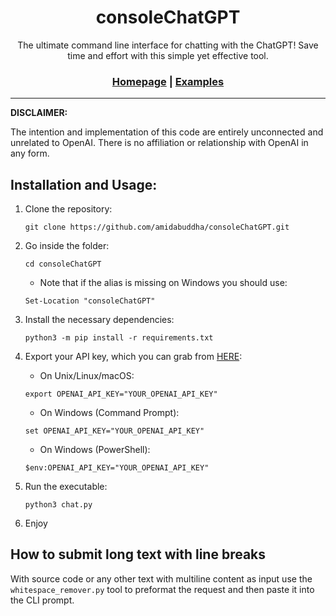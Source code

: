 <div align="center">

# consoleChatGPT

The ultimate command line interface for chatting with the ChatGPT! Save time and effort with this simple yet effective tool.

<h3>

[Homepage](https://github.com/amidabuddha/consoleChatGPT) | [Examples](/examples)

</h3>

</div>

---

**DISCLAIMER:**

The intention and implementation of this code are entirely unconnected and unrelated to OpenAI. There is no affiliation or relationship with OpenAI in any form.

## Installation and Usage:

1. Clone the repository:

   ```shell
   git clone https://github.com/amidabuddha/consoleChatGPT.git
   ```

2. Go inside the folder:

   ```shell
   cd consoleChatGPT
   ```

   - Note that if the alias is missing on Windows you should use:

   ```shell
   Set-Location "consoleChatGPT"
   ```

3. Install the necessary dependencies:

   ```shell
   python3 -m pip install -r requirements.txt
   ```

4. Export your API key, which you can grab from [HERE](https://platform.openai.com/account/api-keys):

   - On Unix/Linux/macOS:

   ```shell
   export OPENAI_API_KEY="YOUR_OPENAI_API_KEY"
   ```

   - On Windows (Command Prompt):

   ```shell
   set OPENAI_API_KEY="YOUR_OPENAI_API_KEY"
   ```

   - On Windows (PowerShell):

   ```shell
   $env:OPENAI_API_KEY="YOUR_OPENAI_API_KEY"
   ```

5. Run the executable:

   ```shell
   python3 chat.py
   ```

6. Enjoy

## How to submit long text with line breaks

With source code or any other text with multiline content as input use the `whitespace_remover.py` tool to preformat the request and then paste it into the CLI prompt.